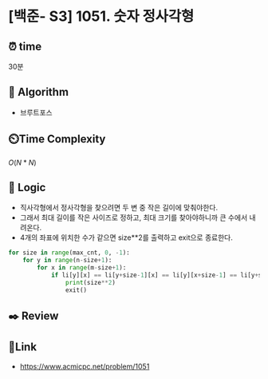 # [백준- S3] 1051. 숫자 정사각형
 
## ⏰  **time**
30분

## :pushpin: **Algorithm**
- 브루트포스

## ⏲️**Time Complexity**
$O(N*N)$

## :round_pushpin: **Logic**
- 직사각형에서 정사각형을 찾으려면 두 변 중 작은 길이에 맞춰야한다.
- 그래서 최대 길이를 작은 사이즈로 정하고, 최대 크기를 찾아야하니까 큰 수에서 내려온다.
- 4개의 좌표에 위치한 수가 같으면 size**2를 출력하고 exit으로 종료한다.
  
```python
for size in range(max_cnt, 0, -1):
    for y in range(n-size+1):
        for x in range(m-size+1):
            if li[y][x] == li[y+size-1][x] == li[y][x+size-1] == li[y+size-1][x+size-1]:
                print(size**2)
                exit()
```

## :black_nib: **Review**

## 📡**Link**
- https://www.acmicpc.net/problem/1051
